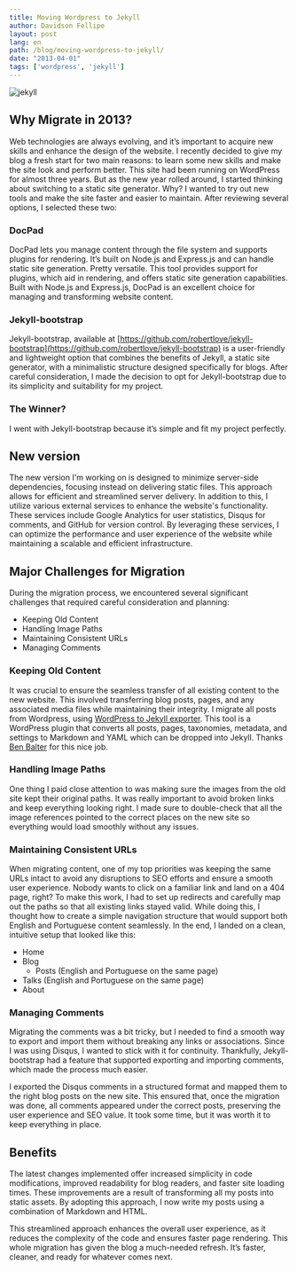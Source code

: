 ```yaml
---
title: Moving Wordpress to Jekyll
author: Davidson Fellipe
layout: post
lang: en
path: /blog/moving-wordpress-to-jekyll/
date: "2013-04-01"
tags: ['wordpress', 'jekyll']
---
```


![jekyll](/img-posts/jekyll-1x.png)

## Why Migrate in 2013?
Web technologies are always evolving, and it’s important to acquire new skills and enhance the design of the website. I recently decided to give my blog a fresh start for two main reasons: to learn some new skills and make the site look and perform better. This site had been running on WordPress for almost three years. But as the new year rolled around, I started thinking about switching to a static site generator. Why? I wanted to try out new tools and make the site faster and easier to maintain. After reviewing several options, I selected these two:

### DocPad
DocPad lets you manage content through the file system and supports plugins for rendering. It’s built on Node.js and Express.js and can handle static site generation. Pretty versatile. This tool provides support for plugins, which aid in rendering, and offers static site generation capabilities. Built with Node.js and Express.js, DocPad is an excellent choice for managing and transforming website content.

### Jekyll-bootstrap
Jekyll-bootstrap, available at [https://github.com/robertlove/jekyll-bootstrap](https://github.com/robertlove/jekyll-bootstrap) is a user-friendly and lightweight option that combines the benefits of Jekyll, a static site generator, with a minimalistic structure designed specifically for blogs. After careful consideration, I made the decision to opt for Jekyll-bootstrap due to its simplicity and suitability for my project.

### The Winner?
I went with Jekyll-bootstrap because it’s simple and fit my project perfectly.

## New version

The new version I'm working on is designed to minimize server-side dependencies, focusing instead on delivering static files. This approach allows for efficient and streamlined server delivery. In addition to this, I utilize various external services to enhance the website's functionality. These services include Google Analytics for user statistics, Disqus for comments, and GitHub for version control. By leveraging these services, I can optimize the performance and user experience of the website while maintaining a scalable and efficient infrastructure.

## Major Challenges for Migration

During the migration process, we encountered several significant challenges that required careful consideration and planning:

* Keeping Old Content
* Handling Image Paths
* Maintaining Consistent URLs
* Managing Comments

### Keeping Old Content

It was crucial to ensure the seamless transfer of all existing content to the new website. This involved transferring blog posts, pages, and any associated media files while maintaining their integrity. I migrate all posts from Wordpress, using [WordPress to Jekyll exporter](https://github.com/benbalter/wordpress-to-jekyll-exporter). This tool is a WordPress plugin that converts all posts, pages, taxonomies, metadata, and settings to Markdown and YAML which can be dropped into Jekyll. Thanks [Ben Balter](https://github.com/benbalter) for this nice job.

### Handling Image Paths

One thing I paid close attention to was making sure the images from the old site kept their original paths. It was really important to avoid broken links and keep everything looking right. I made sure to double-check that all the image references pointed to the correct places on the new site so everything would load smoothly without any issues.

### Maintaining Consistent URLs

When migrating content, one of my top priorities was keeping the same URLs intact to avoid any disruptions to SEO efforts and ensure a smooth user experience. Nobody wants to click on a familiar link and land on a 404 page, right? To make this work, I had to set up redirects and carefully map out the paths so that all existing links stayed valid. While doing this, I thought how to create a simple navigation structure that would support both English and Portuguese content seamlessly. In the end, I landed on a clean, intuitive setup that looked like this:

* Home
* Blog
  * Posts (English and Portuguese on the same page)
* Talks (English and Portuguese on the same page)
* About

### Managing Comments
Migrating the comments was a bit tricky, but I needed to find a smooth way to export and import them without breaking any links or associations. Since I was using Disqus, I wanted to stick with it for continuity. Thankfully, Jekyll-bootstrap had a feature that supported exporting and importing comments, which made the process much easier.

I exported the Disqus comments in a structured format and mapped them to the right blog posts on the new site. This ensured that, once the migration was done, all comments appeared under the correct posts, preserving the user experience and SEO value. It took some time, but it was worth it to keep everything in place.

## Benefits

The latest changes implemented offer increased simplicity in code modifications, improved readability for blog readers, and faster site loading times. These improvements are a result of transforming all my posts into static assets. By adopting this approach, I now write my posts using a combination of Markdown and HTML.

This streamlined approach enhances the overall user experience, as it reduces the complexity of the code and ensures faster page rendering. This whole migration has given the blog a much-needed refresh. It’s faster, cleaner, and ready for whatever comes next.